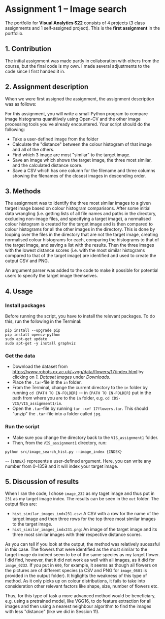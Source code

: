# Assignment 1 – Image search
The portfolio for __Visual Analytics S22__ consists of 4 projects (3 class assignments and 1 self-assigned project). This is the __first assignment__ in the portfolio.


## 1. Contribution
The initial assignment was made partly in collaboration with others from the course, but the final code is my own. I made several adjustments to the code since I first handed it in.

## 2. Assignment description
When we were first assigned the assignment, the assignment description was as follows:

For this assignment, you will write a small Python program to compare image histograms quantitively using Open-CV and the other image processing tools you've already encountered. Your script should do the following:

- Take a user-defined image from the folder
- Calculate the "distance" between the colour histogram of that image and all of the others.
- Find which 3 image are most "similar" to the target image.
- Save an image which shows the target image, the three most similar, and the calculated distance score.
- Save a CSV which has one column for the filename and three columns showing the filenames of the closest images in descending order.

## 3. Methods
The assignment was to identify the three most similar images to a given target image based on colour histogram comparisons. After some initial data wrangling (i.e. getting lists of all file names and paths in the directory, excluding non-image files, and specifying a target image), a normalised colour histogram is created for the target image and is then compared to colour histograms for all the other images in the directory. This is done by looping over the files in the directory that are not the target image, creating normalised colour histograms for each, comparing the histograms to that of the target image, and saving a list with the results. Then the three images with the lowest distance scores (i.e. with the most similar histograms compared to that of the target image) are identified and used to create the output CSV and PNG.

An argument parser was added to the code to make it possible for potential users to specify the target image themselves.

## 4. Usage
### Install packages
Before running the script, you have to install the relevant packages. To do this, run the following in the Terminal:
```
pip install --upgrade pip
pip install opencv-python
sudo apt-get update
sudo apt-get -y install graphviz
```

### Get the data
- Download the dataset from https://www.robots.ox.ac.uk/~vgg/data/flowers/17/index.html by clicking on *1. Dataset images* under *Downloads*.
- Place the `.tar`-file in the `in` folder.
- From the Terminal, change the current directory to the `in` folder by running `cd {PATH TO IN-FOLDER}` 
-- in `{PATH TO IN-FOLDER}` put in the path from where you are to the `in` folder, e.g. `cd CDS-VIS/VIS_assignment1/in`.
- Open the `.tar`-file by running ```tar -xvf 17flowers.tar```. This should "unzip" the `.tar`-file into a folder called `jpg`.

### Run the script
- Make sure you change the directory back to the `VIS_assignment1` folder.
- Then, from the `VIS_assignment1` directory, run:
```
python src/image_search_hist.py --image_index {INDEX}
```
-- `{INDEX}` represents a user-defined argument. Here, you can write any number from 0–1359 and it will index your target image.

## 5. Discussion of results
When I ran the code, I chose `image_232` as my taget image and thus put in `231` as my target image index. The results can be seen in the `out` folder. The output files are:
- `hist_similar_images_indx231.csv`: A CSV with a row for the name of the target image and then three rows for the top three most similar images to the target image.
- `hist_similar_images_indx231.png`: An image of the target image and its three most similar images with their respective distance scores.

As you can tell if you look at the output, the method was relatively sucessful in this case. The flowers that were identified as the most similar to the target image do indeed seem to be of the same species as my target flower. I did find, however, that it did not work as well with all images, as it did for `image_0232`. If you put in `600`, for example, it seems as though all flowers on the pictures are of different species (a CSV and PNG for `image_0601` is provided in the output folder). It higlights the weakness of this type of method. As it only picks up on colour distributions, it fails to take into consideration other relevant factors like shape, size, number of flowers etc.

Thus, for this type of task a more advanced method would be beneficiary, e.g. using a pretrained model, like VGG16, to do feature extraction for all images and then using a nearest neighbour algorithm to find the images with less "distance" (like we did in Session 11).
